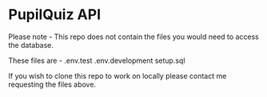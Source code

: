 # PupilQuiz API

Please note - This repo does not contain the files you would need to access the database.

These files are -
.env.test
.env.development
setup.sql

If you wish to clone this repo to work on locally please contact me requesting the files above.
